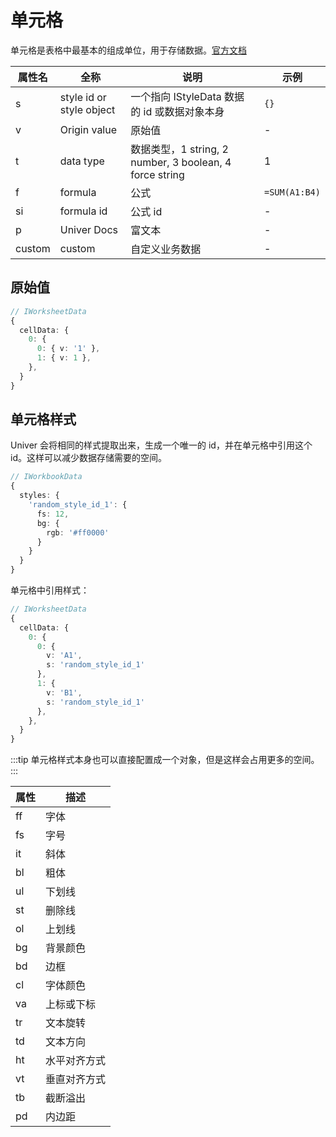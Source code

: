 # 单元格

单元格是表格中最基本的组成单位，用于存储数据。[官方文档](https://docs.univer.ai/en-US/guides/sheets/getting-started/cell-data)

| 属性名 | 全称 | 说明 | 示例 |
| --- | --- | --- | --- |
| s | style id or style object | 一个指向 IStyleData 数据的 id 或数据对象本身 | `{}` |
| v | Origin value | 原始值 | - |
| t | data type  | 数据类型，1 string, 2 number, 3 boolean, 4 force string | 1 |
| f | formula  | 公式 |  `=SUM(A1:B4)` |
| si | formula id | 公式 id | - |
| p | Univer Docs | 富文本 | - |
| custom | custom | 自定义业务数据 | - |

## 原始值

```ts
// IWorksheetData
{
  cellData: {
    0: {
      0: { v: '1' },
      1: { v: 1 },
    },
  }
}
```

## 单元格样式

Univer 会将相同的样式提取出来，生成一个唯一的 id，并在单元格中引用这个 id。这样可以减少数据存储需要的空间。

```ts
// IWorkbookData
{
  styles: {
    'random_style_id_1': {
      fs: 12,
      bg: {
        rgb: '#ff0000'
      }
    }
  }
}
```

单元格中引用样式：

```ts
// IWorksheetData
{
  cellData: {
    0: {
      0: {
        v: 'A1',
        s: 'random_style_id_1'
      },
      1: {
        v: 'B1',
        s: 'random_style_id_1'
      },
    },
  }
}
```

:::tip
单元格样式本身也可以直接配置成一个对象，但是这样会占用更多的空间。
:::

|属性|描述|
|----|----|
|ff|字体|
|fs|字号|
|it|斜体|
|bl|粗体|
|ul|下划线|
|st|删除线|
|ol|上划线|
|bg|背景颜色|
|bd|边框|
|cl|字体颜色|
|va|上标或下标|
|tr|文本旋转|
|td|文本方向|
|ht|水平对齐方式|
|vt|垂直对齐方式|
|tb|截断溢出|
|pd|内边距|

